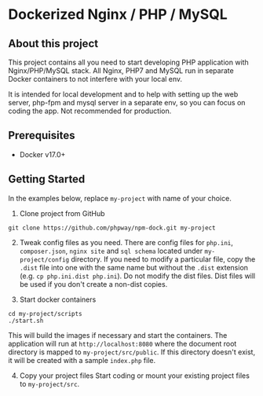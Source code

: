 # Dockerized Nginx / PHP / MySQL


## About this project

This project contains all you need to start developing PHP application with
Nginx/PHP/MySQL stack. All Nginx, PHP7 and MySQL run in separate Docker containers
to not interfere with your local env.

It is intended for local development and to help with setting up the web server,
php-fpm and mysql server in a separate env, so you can focus on coding the app.
Not recommended for production.

## Prerequisites
* Docker v17.0+

## Getting Started

In the examples below, replace `my-project` with name of your choice.

1. Clone project from GitHub
```
git clone https://github.com/phpway/npm-dock.git my-project

```

2. Tweak config files as you need. There are config files for `php.ini`, `composer.json`,
`nginx site` and `sql schema` located under `my-project/config` directory. If you need
to modify a particular file, copy the `.dist` file into one with the same name but
without the `.dist` extension (e.g. `cp php.ini.dist php.ini`). Do not modify the dist
files. Dist files will be used if you don't create a non-dist copies.

3. Start docker containers
```
cd my-project/scripts
./start.sh
```
This will build the images if necessary and start the containers. The application will run
at `http://localhost:8080` where the document root directory is mapped to `my-project/src/public`.
If this directory doesn't exist, it will be created with a sample `index.php` file.

4. Copy your project files
Start coding or mount your existing project files to `my-project/src`.
